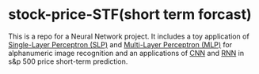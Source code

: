 # stock-price-STF(short term forcast)

This is a repo for a Neural Network project. It includes a toy application of [Single-Layer Perceptron (SLP)](SLP.ipynb) and [Multi-Layer Perceptron (MLP)](MLP.ipynb) for alphanumeric image recognition and an applications of [CNN](CNN_RNN.ipynb) and [RNN](RNN.ipynb) in s&p 500 price short-term prediction.
